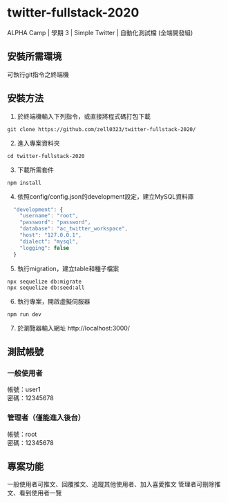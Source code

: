 # twitter-fullstack-2020
ALPHA Camp | 學期 3 | Simple Twitter | 自動化測試檔 (全端開發組)
## 安裝所需環境

可執行git指令之終端機

## 安裝方法

1. 於終端機輸入下列指令，或直接將程式碼打包下載
```
git clone https://github.com/zell0323/twitter-fullstack-2020/
```
2. 進入專案資料夾
```
cd twitter-fullstack-2020
```
3. 下載所需套件 
```
npm install 
```
4. 依照config/config.json的development設定，建立MySQL資料庫
```js
  "development": {
    "username": "root",
    "password": "password",
    "database": "ac_twitter_workspace",
    "host": "127.0.0.1",
    "dialect": "mysql",
    "logging": false
  }

```
5. 執行migration，建立table和種子檔案
```
npx sequelize db:migrate
npx sequelize db:seed:all
```
6. 執行專案，開啟虛擬伺服器
```
npm run dev
```
7. 於瀏覽器輸入網址 http://localhost:3000/ 

## 測試帳號

### 一般使用者
帳號：user1  
密碼：12345678
### 管理者（僅能進入後台）
帳號：root  
密碼：12345678


## 專案功能
一般使用者可推文、回覆推文、追蹤其他使用者、加入喜愛推文
管理者可刪除推文、看到使用者一覽

